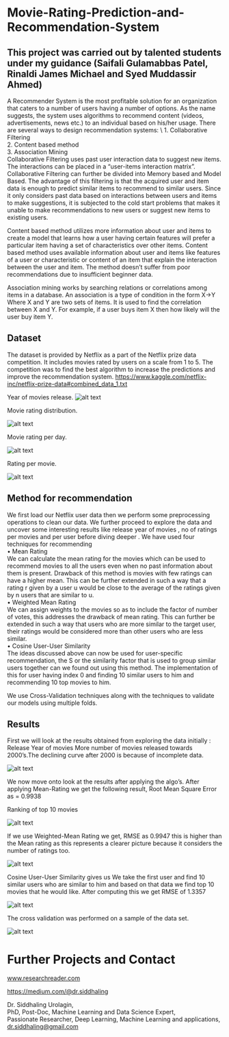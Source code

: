 # Movie-Rating-Prediction-and-Recommendation-System


## This project was carried out by talented students under my guidance (Saifali Gulamabbas Patel, Rinaldi James Michael and	Syed Muddassir Ahmed)

A Recommender System is the most profitable solution for an organization that caters to a number of users having a number of options. As the name suggests, the system uses algorithms to recommend content (videos, advertisements, news etc.) to an individual based on his/her usage. There are several ways to design recommendation systems: \\
    1. Collaborative Filtering \
    2. Content based method \
    3. Association Mining \
Collaborative Filtering uses past user interaction data to suggest new items. The interactions can be placed in a “user-items interaction matrix”. Collaborative Filtering can further be divided into Memory based and Model Based. The advantage of this filtering is that the acquired user and item data is enough to predict similar items to recommend to similar users. Since it only considers past data based on interactions between users and items to make suggestions, it is subjected to the cold start problems that makes it unable to make recommendations to new users or suggest new items to existing users.    

Content based method utilizes more information about user and items to create a model that learns how a user having certain features will prefer a particular item having a set of characteristics over other items. Content based method uses available information about user and items like features of a user or characteristic or content of an item that explain the interaction between the user and item. The method doesn’t suffer from poor recommendations due to insufficient beginner data.

Association mining works by searching relations or correlations among items in a database. An association is a type of condition in the form X->Y Where X and Y are two sets of items. It is used to find the correlation between X and Y. For example, if a user buys item X then how likely will the user buy item Y.

## Dataset 
The dataset is provided by Netflix as a part of the Netflix prize data competition. It includes movies rated by users on a scale from 1 to 5. The competition was to find the best algorithm to increase the predictions and improve the recommendation system.
https://www.kaggle.com/netflix-inc/netflix-prize-data#combined_data_1.txt

Year of movies release.
![alt text](https://github.com/siddhaling/Movie-Rating-Prediction-and-Recommendation-System/blob/main/images/1.jpg)

Movie rating distribution.

![alt text](https://github.com/siddhaling/Movie-Rating-Prediction-and-Recommendation-System/blob/main/images/2.jpg)

Movie rating per day.

![alt text](https://github.com/siddhaling/Movie-Rating-Prediction-and-Recommendation-System/blob/main/images/3.jpg)

Rating per movie.

![alt text](https://github.com/siddhaling/Movie-Rating-Prediction-and-Recommendation-System/blob/main/images/4.jpg)



## Method for recommendation
We first load our Netflix user data then we perform some preprocessing operations to clean our data. We further proceed to explore the data and uncover some interesting results like release year of movies , no of ratings per movies and per user before diving deeper .
We have used four techniques for recommending \
    • Mean Rating \
We can calculate the mean rating for the movies which can be used to recommend movies to all the users even when no past information about them is present.
Drawback of this method is movies with few ratings can have a higher mean.
This can be further extended in such a way that a rating r given by a user u would be close to the average of the ratings given by n users that are similar to u. \
    • Weighted Mean Rating \
We can assign weights to the movies so as to include the factor of number of votes, this addresses the drawback of mean rating.
This can further be extended in such a way that users who are more similar to the target user, their ratings would be considered more than other users who are less similar. \
    • Cosine User-User Similarity \
The ideas discussed above can now be used for user-specific recommendation, the S or the similarity factor that is used to group similar users together can we found out using this method.
The implementation of this for user having index 0 and finding 10 similar users to him and recommending 10 top movies to him.

We use Cross-Validation techniques along with the techniques to validate our models using multiple folds.
## Results
First we will look at the results obtained from exploring the data initially :
Release Year of movies More number of movies released towards 2000’s.The declining curve after 2000 is because of incomplete data.

![alt text](https://github.com/siddhaling/Movie-Rating-Prediction-and-Recommendation-System/blob/main/images/9.jpg)

We now move onto look at the results after applying the algo’s. After applying Mean-Rating we get the following result, Root Mean Square Error as = 0.9938

Ranking of top 10 movies

![alt text](https://github.com/siddhaling/Movie-Rating-Prediction-and-Recommendation-System/blob/main/images/10.jpg)

If we use Weighted-Mean Rating we get, RMSE as 0.9947 this is higher than the Mean rating as this represents a clearer picture because it considers the number of ratings too.

![alt text](https://github.com/siddhaling/Movie-Rating-Prediction-and-Recommendation-System/blob/main/images/11.jpg)

Cosine User-User Similarity gives us We take the first user and find 10 similar users who are similar to him and based on that data we find top 10 movies that he would like.
After computing this we get RMSE of 1.3357

![alt text](https://github.com/siddhaling/Movie-Rating-Prediction-and-Recommendation-System/blob/main/images/12.jpg)

 The cross validation was performed on a sample of the data set.
 
 ![alt text](https://github.com/siddhaling/Movie-Rating-Prediction-and-Recommendation-System/blob/main/images/13.jpg)
 
 # Further Projects and Contact
www.researchreader.com

https://medium.com/@dr.siddhaling

Dr. Siddhaling Urolagin,\
PhD, Post-Doc, Machine Learning and Data Science Expert,\
Passionate Researcher, Deep Learning, Machine Learning and applications,\
dr.siddhaling@gmail.com
